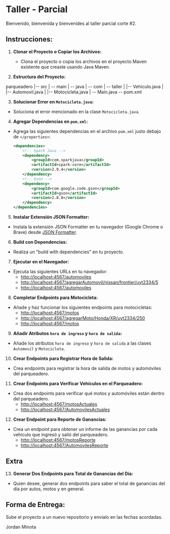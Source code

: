 
# Taller - Parcial

Bienvenido, bienvenida y bienvenides al taller parcial corte #2.

## Instrucciones:

1. **Clonar el Proyecto o Copiar los Archivos:**
   - Clona el proyecto o copia los archivos en el proyecto Maven existente que creaste usando Java Maven.

2. **Estructura del Proyecto:**

parqueadero
|-- src
| -- main | -- java
| -- com | -- taller
| |-- Vehiculo.java
| |-- Automovil.java
| |-- Motocicleta.java
| -- Main.java -- pom.xml
  
3. **Solucionar Error en `Motocicleta.java`:**
- Soluciona el error mencionado en la clase `Motocicleta.java`.

4. **Agregar Dependencias en `pom.xml`:**
- Agrega las siguientes dependencias en el archivo `pom.xml` justo debajo de `</properties>`:
  ```xml
  <dependencies>
      <!-- Spark Java -->
      <dependency>
          <groupId>com.sparkjava</groupId>
          <artifactId>spark-core</artifactId>
          <version>2.9.4</version>
      </dependency>
      <!-- Gson -->
      <dependency>
          <groupId>com.google.code.gson</groupId>
          <artifactId>gson</artifactId>
          <version>2.8.8</version>
      </dependency>
  </dependencies>
  ```

5. **Instalar Extensión JSON Formatter:**
- Instala la extensión JSON Formatter en tu navegador (Google Chrome o Brave) desde [JSON Formatter](https://chromewebstore.google.com/detail/json-formatter/bcjindcccaagfpapjjmafapmmgkkhgoa?hl=es&pli=1).

6. **Build con Dependencias:**
- Realiza un "build with dependencies" en tu proyecto.

7. **Ejecutar en el Navegador:**
- Ejecuta las siguientes URLs en tu navegador:
  - [http://localhost:4567/automoviles](http://localhost:4567/automoviles)
  - [http://localhost:4567/agregarAutomovil/nissan/frontier/uyt2334/5](http://localhost:4567/agregarAutomovil/nissan/frontier/uyt2334/5)
  - [http://localhost:4567/automoviles](http://localhost:4567/automoviles)

8. **Completar Endpoints para Motocicleta:**
- Añade y haz funcionar los siguientes endpoints para motocicletas:
  - [http://localhost:4567/motos](http://localhost:4567/motos)
  - [http://localhost:4567/agregarMoto/Honda/XR/uyt2334/250](http://localhost:4567/agregarMoto/Honda/XR/uyt2334/250)
  - [http://localhost:4567/motos](http://localhost:4567/motos)

9. **Añadir Atributos `hora de ingreso` y `hora de salida`:**
- Añade los atributos `hora de ingreso` y `hora de salida` a las clases `Automovil` y `Motocicleta`.

10. **Crear Endpoints para Registrar Hora de Salida:**
 - Crea endpoints para registrar la hora de salida de motos y automóviles del parqueadero.

11. **Crear Endpoints para Verificar Vehículos en el Parqueadero:**
 - Crea dos endpoints para verificar qué motos y automóviles están dentro del parqueadero.
   - [http://localhost:4567/motosActuales](http://localhost:4567/motosActuales)
   - [http://localhost:4567/AutomovilesActuales](http://localhost:4567/AutomovilesActuales)

12. **Crear Endpoint para Reporte de Ganancias:**
 - Crea un endpoint para obtener un informe de las ganancias por cada vehículo que ingresó y salió del parqueadero.
   - [http://localhost:4567/motosReporte](http://localhost:4567/motosReporte)
   - [http://localhost:4567/AutomovilesReporte](http://localhost:4567/AutomovilesReporte)

## Extra

13. **Generar Dos Endpoints para Total de Ganancias del Día:**
 - Quien desee, generar dos endpoints para saber el total de ganancias del día por autos, motos y en general.

## Forma de Entrega:

Sube el proyecto a un nuevo repositorio y envíalo en las fechas acordadas.

Jordan Minota
